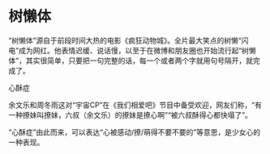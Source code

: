 # 树懒体

“树懒体”源自于前段时间大热的电影《疯狂动物城》。全片最大笑点的树懒“闪电”成为网红。他表情迟缓、说话慢，以至于在微博和朋友圈也开始流行起“树懒体”，其实很简单，只要把一句完整的话，每一个或者两个字就用句号隔开，就完成了。 

心酥症 

余文乐和周冬雨这对“宇宙CP”在《我们相爱吧》节目中备受欢迎，网友们称，“有一种撩妹叫撩妹，六叔（余文乐）的撩妹是撩心啊”“被六叔酥得心都快塌了”。 

“心酥症”由此而来，可以表达“心被感动/撩/萌得不要不要的”等意思，是少女心的一种表现。